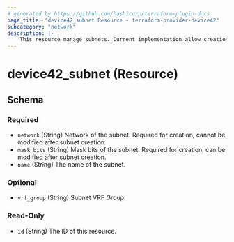 ```yaml
---
# generated by https://github.com/hashicorp/terraform-plugin-docs
page_title: "device42_subnet Resource - terraform-provider-device42"
subcategory: "network"
description: |-
    This resource manage subnets. Current implementation allow creation using name, network, mask and vrf_group.
---
```


# device42_subnet (Resource)





<!-- schema generated by tfplugindocs -->
## Schema

### Required

- `network` (String) Network of the subnet. Required for creation, cannot be modified after subnet creation.
- `mask_bits` (String) Mask bits of the subnet. Required for creation, can be modified after subnet creation.
- `name` (String) The name of the subnet.

### Optional

- `vrf_group` (String) Subnet VRF Group

### Read-Only

- `id` (String) The ID of this resource.


